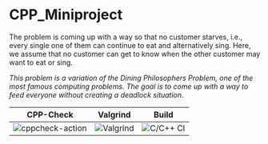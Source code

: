 # CPP_Miniproject
The problem is coming up with a way so that no customer starves, i.e., every single one of them can continue to eat and alternatively sing. Here, we assume that no customer can get to know when the other customer may want to eat or sing.

*This problem is a variation of the Dining Philosophers Problem, one of the most famous computing problems. The goal is to come up with a way to feed everyone without creating a deadlock situation.*


|CPP-Check|Valgrind|Build|
|---------|--------|-----|
|![cppcheck-action](https://github.com/99002658/CPP_Miniproject/workflows/cppcheck-action/badge.svg)|![Valgrind](https://github.com/99002658/CPP_Miniproject/workflows/Valgrind/badge.svg)|![C/C++ CI](https://github.com/99002658/CPP_Miniproject/workflows/C/C++%20CI/badge.svg)|
